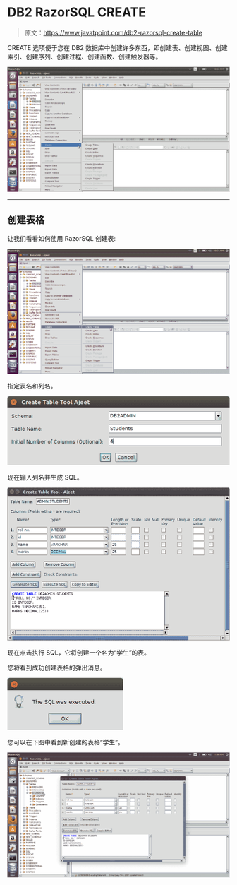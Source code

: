 # DB2 RazorSQL CREATE

> 原文：<https://www.javatpoint.com/db2-razorsql-create-table>

CREATE 选项便于您在 DB2 数据库中创建许多东西，即创建表、创建视图、创建索引、创建序列、创建过程、创建函数、创建触发器等。

![DB2 Create1 ](img/efdc481d4257dad169c5b39a519dc320.png)

* * *

## 创建表格

让我们看看如何使用 RazorSQL 创建表:

![DB2 createtable1 ](img/15b8434cf7eb64e9a885b90306743872.png)

指定表名和列名。

![DB2 createtable2 ](img/87c3358f628b4e22627c4b01187d68eb.png)

现在输入列名并生成 SQL。

![DB2 createtable3 ](img/0b1c9d12ad6b8799f025804f20bcfdd1.png)

现在点击执行 SQL，它将创建一个名为“学生”的表。

您将看到成功创建表格的弹出消息。

![DB2 createtable4 ](img/baac9ec3988c8f3750209ff0daf44335.png)

您可以在下图中看到新创建的表格“学生”。

![DB2 createtable5 ](img/7884db09ad9d162a2dd1dc22d69fabc6.png)